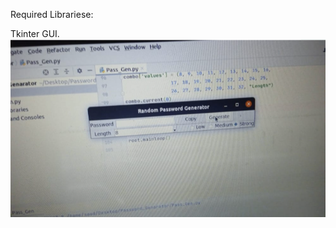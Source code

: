 Required Librariese:

Tkinter
GUI.
<img src="https://github.com/Saad096/Python_Projects/blob/main/Password_Genarator/Capture.PNG"/>


